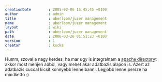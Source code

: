 ```yaml
---
creationDate        : 2005-02-06 15:45:45 +0100 
author              : admin 
title               : uberloom/juzer management 
name                : uberloom/juzer management 
layout              : wiki 
path                : uberloom/juzer management 
date                : 2006-03-26 01:51:23 +0100 
version             : 1 
creator             : kocka 
---
```

Humm, szoval a nagy kerdes, ha mar ugy is integralnam a [apache directory](../apache%20directory.html)t akkor most menjen abbol, vagy mehet akar adatbazis alapon is. Azert az adatbazis cuccal kicsit konnyebb lenne banni. Legjobb lenne persze ha mindketto :)
